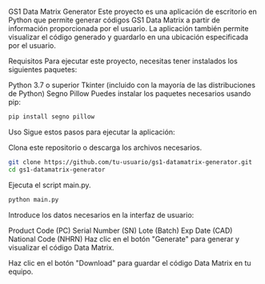 GS1 Data Matrix Generator
Este proyecto es una aplicación de escritorio en Python que permite generar códigos GS1 Data Matrix a partir 
de información proporcionada por el usuario. La aplicación también permite visualizar el código 
generado y guardarlo en una ubicación especificada por el usuario.

Requisitos
Para ejecutar este proyecto, necesitas tener instalados los siguientes paquetes:

Python 3.7 o superior
Tkinter (incluido con la mayoría de las distribuciones de Python)
Segno
Pillow
Puedes instalar los paquetes necesarios usando pip:

```sh
pip install segno pillow
```
Uso
Sigue estos pasos para ejecutar la aplicación:

Clona este repositorio o descarga los archivos necesarios.

```sh
git clone https://github.com/tu-usuario/gs1-datamatrix-generator.git
cd gs1-datamatrix-generator
```
Ejecuta el script main.py.

```sh
python main.py
```
Introduce los datos necesarios en la interfaz de usuario:

Product Code (PC)
Serial Number (SN)
Lote (Batch)
Exp Date (CAD)
National Code (NHRN)
Haz clic en el botón "Generate" para generar y visualizar el código Data Matrix.

Haz clic en el botón "Download" para guardar el código Data Matrix en tu equipo.
